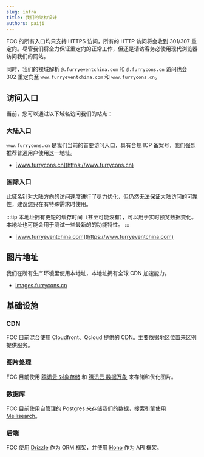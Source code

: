 ```yaml
---
slug: infra
title: 我们的架构设计
authors: paiji
---
```


FCC 的所有入口均只支持 HTTPS 访问，所有的 HTTP 访问将会收到 301/307 重定向。尽管我们将全力保证重定向的正常工作，但还是请访客务必使用现代浏览器访问我们的网站。

同时，我们的裸域解析 `@.furryeventchina.com` 和 `@.furrycons.cn` 访问也会 302 重定向至 `www.furryeventchina.com` 和 `www.furrycons.cn`。

## 访问入口

当前，您可以通过以下域名访问我们的站点：

### 大陆入口

`www.furrycons.cn` 是我们当前的首要访问入口，具有合规 ICP 备案号，我们强烈推荐普通用户使用这一地址。

- [www.furrycons.cn](https://www.furrycons.cn)

### 国际入口

此域名针对大陆方向的访问速度进行了尽力优化，但仍然无法保证大陆访问的可靠性，建议您只在有特殊需求时使用。

:::tip
本地址拥有更短的缓存时间（甚至可能没有），可以用于实时预览数据变化。
本地址也可能会用于测试一些最新的的功能特性。
:::

- [www.furryeventchina.com](https://www.furryeventchina.com)

## 图片地址

我们在所有生产环境里使用本地址，本地址拥有全球 CDN 加速能力。

- [images.furrycons.cn](https://images.furrycons.cn)

## 基础设施

### CDN

FCC 目前混合使用 Cloudfront、Qcloud 提供的 CDN。主要依据地区位置来区别提供服务。

### 图片处理

FCC 目前使用 [腾讯云 对象存储](https://cloud.tencent.com/product/cos) 和 [腾讯云 数据万象](https://cloud.tencent.com/document/product/460) 来存储和优化图片。

### 数据库

FCC 目前使用自管理的 Postgres 来存储我们的数据，搜索引擎使用 [Meilisearch](https://www.meilisearch.com/)。

### 后端

FCC 使用 [Drizzle](https://drizzle.dev/) 作为 ORM 框架，并使用 [Hono](https://hono.dev/) 作为 API 框架。
